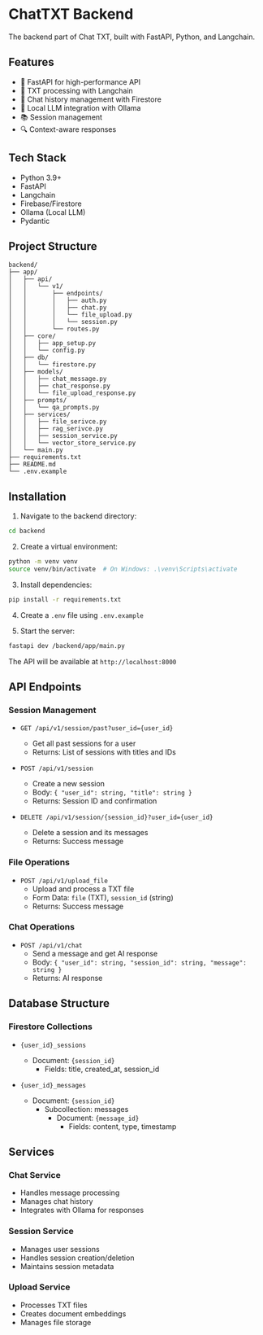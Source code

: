 # ChatTXT Backend

The backend part of Chat TXT, built with FastAPI, Python, and Langchain.

## Features

- 🚀 FastAPI for high-performance API
- 📄 TXT processing with Langchain
- 💬 Chat history management with Firestore
- 🤖 Local LLM integration with Ollama
- 📚 Session management
- 🔍 Context-aware responses

## Tech Stack

- Python 3.9+
- FastAPI
- Langchain
- Firebase/Firestore
- Ollama (Local LLM)
- Pydantic

## Project Structure

```
backend/
├── app/
│   ├── api/
│   │   └── v1/
│   │       ├── endpoints/
│   │       │   ├── auth.py
│   │       │   ├── chat.py
│   │       │   └── file_upload.py
│   │       │   └── session.py
│   │       └── routes.py
│   ├── core/
│   │   ├── app_setup.py
│   │   └── config.py
│   ├── db/
│   │   └── firestore.py
│   ├── models/
│   │   ├── chat_message.py
│   │   ├── chat_response.py
│   │   └── file_upload_response.py
│   ├── prompts/
│   │   └── qa_prompts.py
│   ├── services/
│   │   ├── file_serivce.py
│   │   ├── rag_serivce.py
│   │   ├── session_service.py
│   │   └── vector_store_service.py
│   └── main.py
├── requirements.txt
├── README.md
└── .env.example
```

## Installation

1. Navigate to the backend directory:
```bash
cd backend
```

2. Create a virtual environment:
```bash
python -m venv venv
source venv/bin/activate  # On Windows: .\venv\Scripts\activate
```

3. Install dependencies:
```bash
pip install -r requirements.txt
```

4. Create a `.env` file using `.env.example`

5. Start the server:
```bash
fastapi dev /backend/app/main.py
```

The API will be available at `http://localhost:8000`

## API Endpoints

### Session Management
- `GET /api/v1/session/past?user_id={user_id}`
  - Get all past sessions for a user
  - Returns: List of sessions with titles and IDs

- `POST /api/v1/session`
  - Create a new session
  - Body: `{ "user_id": string, "title": string }`
  - Returns: Session ID and confirmation

- `DELETE /api/v1/session/{session_id}?user_id={user_id}`
  - Delete a session and its messages
  - Returns: Success message

### File Operations
- `POST /api/v1/upload_file`
  - Upload and process a TXT file
  - Form Data: `file` (TXT), `session_id` (string)
  - Returns: Success message

### Chat Operations
- `POST /api/v1/chat`
  - Send a message and get AI response
  - Body: `{ "user_id": string, "session_id": string, "message": string }`
  - Returns: AI response

## Database Structure

### Firestore Collections
- `{user_id}_sessions`
  - Document: `{session_id}`
    - Fields: title, created_at, session_id

- `{user_id}_messages`
  - Document: `{session_id}`
    - Subcollection: messages
      - Document: `{message_id}`
        - Fields: content, type, timestamp

## Services

### Chat Service
- Handles message processing
- Manages chat history
- Integrates with Ollama for responses

### Session Service
- Manages user sessions
- Handles session creation/deletion
- Maintains session metadata

### Upload Service
- Processes TXT files
- Creates document embeddings
- Manages file storage